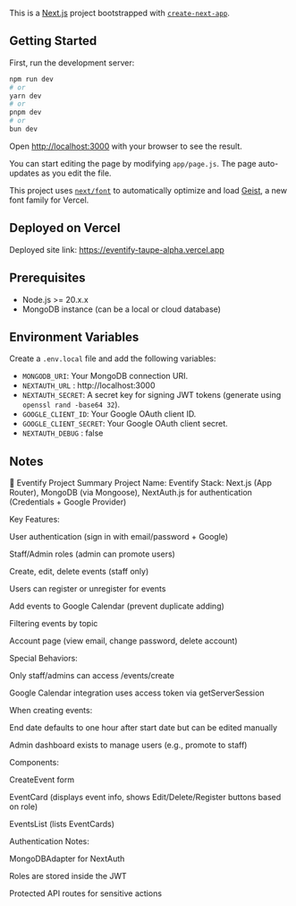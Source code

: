 This is a [Next.js](https://nextjs.org) project bootstrapped with [`create-next-app`](https://github.com/vercel/next.js/tree/canary/packages/create-next-app).

## Getting Started

First, run the development server:

```bash
npm run dev
# or
yarn dev
# or
pnpm dev
# or
bun dev
```

Open [http://localhost:3000](http://localhost:3000) with your browser to see the result.

You can start editing the page by modifying `app/page.js`. The page auto-updates as you edit the file.

This project uses [`next/font`](https://nextjs.org/docs/app/building-your-application/optimizing/fonts) to automatically optimize and load [Geist](https://vercel.com/font), a new font family for Vercel.

## Deployed on Vercel

Deployed site link: https://eventify-taupe-alpha.vercel.app

## Prerequisites

- Node.js >= 20.x.x
- MongoDB instance (can be a local or cloud database)

## Environment Variables

Create a `.env.local` file and add the following variables:

- `MONGODB_URI`: Your MongoDB connection URI.
- `NEXTAUTH_URL` : http://localhost:3000
- `NEXTAUTH_SECRET`: A secret key for signing JWT tokens (generate using `openssl rand -base64 32`).
- `GOOGLE_CLIENT_ID`: Your Google OAuth client ID.
- `GOOGLE_CLIENT_SECRET`: Your Google OAuth client secret.
- `NEXTAUTH_DEBUG` : false

## Notes

📄 Eventify Project Summary
Project Name: Eventify
Stack: Next.js (App Router), MongoDB (via Mongoose), NextAuth.js for authentication (Credentials + Google Provider)

Key Features:

User authentication (sign in with email/password + Google)

Staff/Admin roles (admin can promote users)

Create, edit, delete events (staff only)

Users can register or unregister for events

Add events to Google Calendar (prevent duplicate adding)

Filtering events by topic

Account page (view email, change password, delete account)

Special Behaviors:

Only staff/admins can access /events/create

Google Calendar integration uses access token via getServerSession

When creating events:

End date defaults to one hour after start date but can be edited manually

Admin dashboard exists to manage users (e.g., promote to staff)

Components:

CreateEvent form

EventCard (displays event info, shows Edit/Delete/Register buttons based on role)

EventsList (lists EventCards)

Authentication Notes:

MongoDBAdapter for NextAuth

Roles are stored inside the JWT

Protected API routes for sensitive actions
